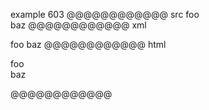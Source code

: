 example 603
@@@@@@@@@@@@ src
foo\
baz
@@@@@@@@@@@@ xml
<?xml version="1.0" encoding="UTF-8"?>
<!DOCTYPE document SYSTEM "CommonMark.dtd">
<document xmlns="http://commonmark.org/xml/1.0">
  <paragraph>
    <text>foo</text>
    <linebreak />
    <text>baz</text>
  </paragraph>
</document>
@@@@@@@@@@@@ html
<p>foo<br />
baz</p>
@@@@@@@@@@@@
